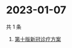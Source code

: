 # 2023-01-07

共 1 条

<!-- BEGIN -->
<!-- 最后更新时间 Sat Jan 07 2023 08:47:32 GMT+0800 (China Standard Time) -->

1. [第十版新冠诊疗方案](https://www.zhihu.com/search?q=第十版新冠诊疗方案)

<!-- END -->
